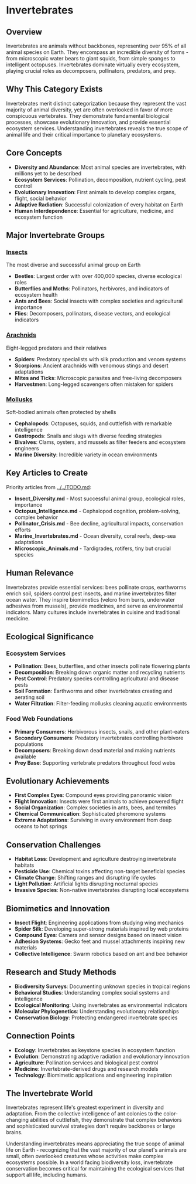 # Invertebrates

## Overview
Invertebrates are animals without backbones, representing over 95% of all animal species on Earth. They encompass an incredible diversity of forms - from microscopic water bears to giant squids, from simple sponges to intelligent octopuses. Invertebrates dominate virtually every ecosystem, playing crucial roles as decomposers, pollinators, predators, and prey.

## Why This Category Exists
Invertebrates merit distinct categorization because they represent the vast majority of animal diversity, yet are often overlooked in favor of more conspicuous vertebrates. They demonstrate fundamental biological processes, showcase evolutionary innovation, and provide essential ecosystem services. Understanding invertebrates reveals the true scope of animal life and their critical importance to planetary ecosystems.

## Core Concepts
- **Diversity and Abundance**: Most animal species are invertebrates, with millions yet to be described
- **Ecosystem Services**: Pollination, decomposition, nutrient cycling, pest control
- **Evolutionary Innovation**: First animals to develop complex organs, flight, social behavior
- **Adaptive Radiation**: Successful colonization of every habitat on Earth
- **Human Interdependence**: Essential for agriculture, medicine, and ecosystem function

## Major Invertebrate Groups

### [Insects](Insects/)
The most diverse and successful animal group on Earth
- **Beetles**: Largest order with over 400,000 species, diverse ecological roles
- **Butterflies and Moths**: Pollinators, herbivores, and indicators of ecosystem health
- **Ants and Bees**: Social insects with complex societies and agricultural importance
- **Flies**: Decomposers, pollinators, disease vectors, and ecological indicators

### [Arachnids](Arachnids/)
Eight-legged predators and their relatives
- **Spiders**: Predatory specialists with silk production and venom systems
- **Scorpions**: Ancient arachnids with venomous stings and desert adaptations
- **Mites and Ticks**: Microscopic parasites and free-living decomposers
- **Harvestmen**: Long-legged scavengers often mistaken for spiders

### [Mollusks](Mollusks/)
Soft-bodied animals often protected by shells
- **Cephalopods**: Octopuses, squids, and cuttlefish with remarkable intelligence
- **Gastropods**: Snails and slugs with diverse feeding strategies
- **Bivalves**: Clams, oysters, and mussels as filter feeders and ecosystem engineers
- **Marine Diversity**: Incredible variety in ocean environments

## Key Articles to Create
Priority articles from [../../TODO.md](../../TODO.md#invertebrates-articles):
- **Insect_Diversity.md** - Most successful animal group, ecological roles, importance
- **Octopus_Intelligence.md** - Cephalopod cognition, problem-solving, complex behavior
- **Pollinator_Crisis.md** - Bee decline, agricultural impacts, conservation efforts
- **Marine_Invertebrates.md** - Ocean diversity, coral reefs, deep-sea adaptations
- **Microscopic_Animals.md** - Tardigrades, rotifers, tiny but crucial species

## Human Relevance
Invertebrates provide essential services: bees pollinate crops, earthworms enrich soil, spiders control pest insects, and marine invertebrates filter ocean water. They inspire biomimetics (velcro from burrs, underwater adhesives from mussels), provide medicines, and serve as environmental indicators. Many cultures include invertebrates in cuisine and traditional medicine.

## Ecological Significance

### Ecosystem Services
- **Pollination**: Bees, butterflies, and other insects pollinate flowering plants
- **Decomposition**: Breaking down organic matter and recycling nutrients
- **Pest Control**: Predatory species controlling agricultural and disease pests
- **Soil Formation**: Earthworms and other invertebrates creating and aerating soil
- **Water Filtration**: Filter-feeding mollusks cleaning aquatic environments

### Food Web Foundations
- **Primary Consumers**: Herbivorous insects, snails, and other plant-eaters
- **Secondary Consumers**: Predatory invertebrates controlling herbivore populations
- **Decomposers**: Breaking down dead material and making nutrients available
- **Prey Base**: Supporting vertebrate predators throughout food webs

## Evolutionary Achievements
- **First Complex Eyes**: Compound eyes providing panoramic vision
- **Flight Innovation**: Insects were first animals to achieve powered flight
- **Social Organization**: Complex societies in ants, bees, and termites
- **Chemical Communication**: Sophisticated pheromone systems
- **Extreme Adaptations**: Surviving in every environment from deep oceans to hot springs

## Conservation Challenges
- **Habitat Loss**: Development and agriculture destroying invertebrate habitats
- **Pesticide Use**: Chemical toxins affecting non-target beneficial species
- **Climate Change**: Shifting ranges and disrupting life cycles
- **Light Pollution**: Artificial lights disrupting nocturnal species
- **Invasive Species**: Non-native invertebrates disrupting local ecosystems

## Biomimetics and Innovation
- **Insect Flight**: Engineering applications from studying wing mechanics
- **Spider Silk**: Developing super-strong materials inspired by web proteins
- **Compound Eyes**: Camera and sensor designs based on insect vision
- **Adhesion Systems**: Gecko feet and mussel attachments inspiring new materials
- **Collective Intelligence**: Swarm robotics based on ant and bee behavior

## Research and Study Methods
- **Biodiversity Surveys**: Documenting unknown species in tropical regions
- **Behavioral Studies**: Understanding complex social systems and intelligence
- **Ecological Monitoring**: Using invertebrates as environmental indicators
- **Molecular Phylogenetics**: Understanding evolutionary relationships
- **Conservation Biology**: Protecting endangered invertebrate species

## Connection Points
- **Ecology**: Invertebrates as keystone species in ecosystem function
- **Evolution**: Demonstrating adaptive radiation and evolutionary innovation
- **Agriculture**: Pollination services and biological pest control
- **Medicine**: Invertebrate-derived drugs and research models
- **Technology**: Biomimetic applications and engineering inspiration

## The Invertebrate World
Invertebrates represent life's greatest experiment in diversity and adaptation. From the collective intelligence of ant colonies to the color-changing abilities of cuttlefish, they demonstrate that complex behaviors and sophisticated survival strategies don't require backbones or large brains.

Understanding invertebrates means appreciating the true scope of animal life on Earth - recognizing that the vast majority of our planet's animals are small, often overlooked creatures whose activities make complex ecosystems possible. In a world facing biodiversity loss, invertebrate conservation becomes critical for maintaining the ecological services that support all life, including humans.

